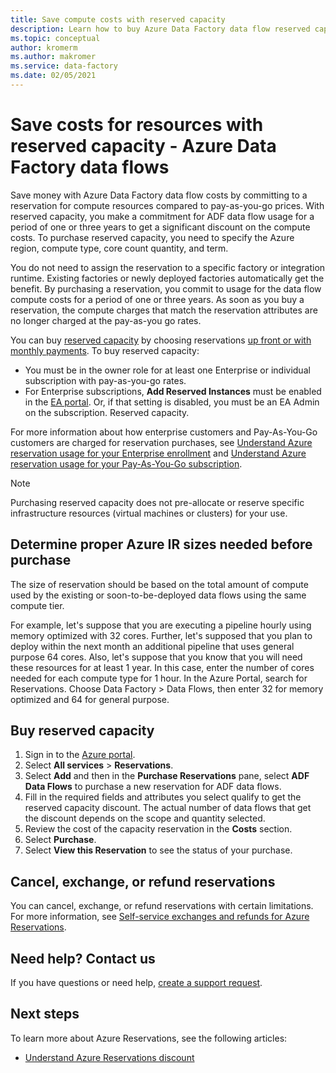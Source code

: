 ```yaml
---
title: Save compute costs with reserved capacity
description: Learn how to buy Azure Data Factory data flow reserved capacity to save on your compute costs.
ms.topic: conceptual
author: kromerm
ms.author: makromer
ms.service: data-factory
ms.date: 02/05/2021
---
```

# Save costs for resources with reserved capacity - Azure Data Factory data flows

Save money with Azure Data Factory data flow costs by committing to a reservation for compute resources compared to pay-as-you-go prices. With reserved capacity, you make a commitment for ADF data flow usage for a period of one or three years to get a significant discount on the compute costs. To purchase reserved capacity, you need to specify the Azure region, compute type, core count quantity, and term.

You do not need to assign the reservation to a specific factory or integration runtime. Existing factories or newly deployed factories automatically get the benefit. By purchasing a reservation, you commit to usage for the data flow compute costs for a period of one or three years. As soon as you buy a reservation, the compute charges that match the reservation attributes are no longer charged at the pay-as-you go rates. 

You can buy [reserved capacity](https://portal.azure.com) by choosing reservations [up front or with monthly payments](https://docs.microsoft.com/azure/cost-management-billing/reservations/prepare-buy-reservation.md). To buy reserved capacity:

- You must be in the owner role for at least one Enterprise or individual subscription with pay-as-you-go rates.
- For Enterprise subscriptions, **Add Reserved Instances** must be enabled in the [EA portal](https://ea.azure.com). Or, if that setting is disabled, you must be an EA Admin on the subscription. Reserved capacity.

For more information about how enterprise customers and Pay-As-You-Go customers are charged for reservation purchases, see [Understand Azure reservation usage for your Enterprise enrollment](https://docs.microsoft.com/azure/cost-management-billing/reservations/understand-reserved-instance-usage-ea) and [Understand Azure reservation usage for your Pay-As-You-Go subscription](https://docs.microsoft.com/azure/cost-management-billing/reservations/understand-reserved-instance-usage).

> [!NOTE]
> Purchasing reserved capacity does not pre-allocate or reserve specific infrastructure resources (virtual machines or clusters) for your use.

## Determine proper Azure IR sizes needed before purchase

The size of reservation should be based on the total amount of compute used by the existing or soon-to-be-deployed data flows using the same compute tier.

For example, let's suppose that you are executing a pipeline hourly using memory optimized with 32 cores. Further, let's supposed that you plan to deploy within the next month an additional pipeline that uses general purpose 64 cores. Also, let's suppose that you know that you will need these resources for at least 1 year. In this case, enter the number of cores needed for each compute type for 1 hour. In the Azure Portal, search for Reservations. Choose Data Factory > Data Flows, then enter 32 for memory optimized and 64 for general purpose.

## Buy reserved capacity

1. Sign in to the [Azure portal](https://portal.azure.com).
2. Select **All services** > **Reservations**.
3. Select **Add** and then in the **Purchase Reservations** pane, select **ADF Data Flows** to purchase a new reservation for ADF data flows.
4. Fill in the required fields and attributes you select qualify to get the reserved capacity discount. The actual number of data flows that get the discount depends on the scope and quantity selected.
5. Review the cost of the capacity reservation in the **Costs** section.
6. Select **Purchase**.
7. Select **View this Reservation** to see the status of your purchase.

## Cancel, exchange, or refund reservations

You can cancel, exchange, or refund reservations with certain limitations. For more information, see [Self-service exchanges and refunds for Azure Reservations](https://docs.microsoft.com/azure/cost-management-billing/reservations/exchange-and-refund-azure-reservations).

## Need help? Contact us

If you have questions or need help, [create a support request](https://portal.azure.com/#blade/Microsoft_Azure_Support/HelpAndSupportBlade/newsupportrequest).

## Next steps

To learn more about Azure Reservations, see the following articles:

- [Understand Azure Reservations discount](data-flow-understand-reservation-charges.md)
